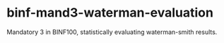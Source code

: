 # binf-mand3-waterman-evaluation
Mandatory 3 in BINF100, statistically evaluating waterman-smith results.
